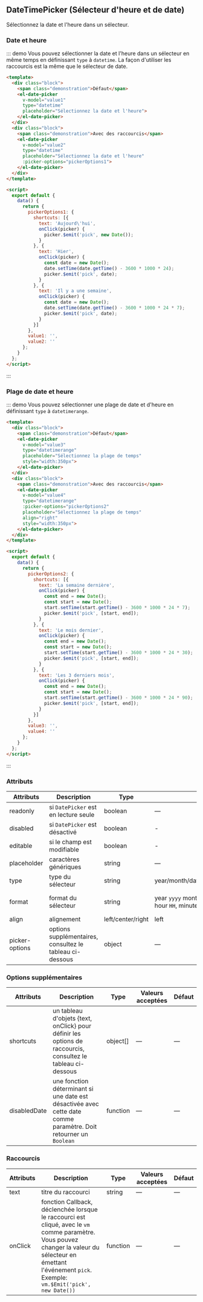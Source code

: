 <script>
  module.exports = {
    data() {
      return {
        pickerOptions1: {
          shortcuts: [{
            text: 'Aujourd\'hui',
            onClick(picker) {
              picker.$emit('pick', new Date());
            }
          }, {
            text: 'Hier',
            onClick(picker) {
              const date = new Date();
              date.setTime(date.getTime() - 3600 * 1000 * 24);
              picker.$emit('pick', date);
            }
          }, {
            text: 'Il y a une semaine',
            onClick(picker) {
              const date = new Date();
              date.setTime(date.getTime() - 3600 * 1000 * 24 * 7);
              picker.$emit('pick', date);
            }
          }]
        },
        pickerOptions2: {
          shortcuts: [{
            text: 'La semaine dernière',
            onClick(picker) {
              const end = new Date();
              const start = new Date();
              start.setTime(start.getTime() - 3600 * 1000 * 24 * 7);
              picker.$emit('pick', [start, end]);
            }
          }, {
            text: 'Le mois dernier',
            onClick(picker) {
              const end = new Date();
              const start = new Date();
              start.setTime(start.getTime() - 3600 * 1000 * 24 * 30);
              picker.$emit('pick', [start, end]);
            }
          }, {
            text: 'Les 3 derniers mois',
            onClick(picker) {
              const end = new Date();
              const start = new Date();
              start.setTime(start.getTime() - 3600 * 1000 * 24 * 90);
              picker.$emit('pick', [start, end]);
            }
          }]
        },
        value1: '',
        value2: '',
        value3: new Date(),
        value4: '',
        value5: '',
        value6: '',
        value7: '',
        value8: '',
        value9: '',
        value10: '',
        value11: '',
        value12: '',
        value13: '',
        value14: '',
        value15: '',
        value16: ''
      };
    }
  };
</script>

## DateTimePicker (Sélecteur d'heure et de date)

Sélectionnez la date et l'heure dans un sélecteur.

###  Date et heure

::: demo Vous pouvez sélectionner la date et l'heure dans un sélecteur en même temps en définissant `type` à `datetime`. La façon d'utiliser les raccourcis est la même que le sélecteur de date.
```html
<template>
  <div class="block">
    <span class="demonstration">Défaut</span>
    <el-date-picker
      v-model="value1"
      type="datetime"
      placeholder="Sélectionnez la date et l'heure">
    </el-date-picker>
  </div>
  <div class="block">
    <span class="demonstration">Avec des raccourcis</span>
    <el-date-picker
      v-model="value2"
      type="datetime"
      placeholder="Sélectionnez la date et l'heure"
      :picker-options="pickerOptions1">
    </el-date-picker>
  </div>
</template>

<script>
  export default {
    data() {
      return {
        pickerOptions1: {
          shortcuts: [{
            text: 'Aujourd\'hui',
            onClick(picker) {
              picker.$emit('pick', new Date());
            }
          }, {
            text: 'Hier',
            onClick(picker) {
              const date = new Date();
              date.setTime(date.getTime() - 3600 * 1000 * 24);
              picker.$emit('pick', date);
            }
          }, {
            text: 'Il y a une semaine',
            onClick(picker) {
              const date = new Date();
              date.setTime(date.getTime() - 3600 * 1000 * 24 * 7);
              picker.$emit('pick', date);
            }
          }]
        },
        value1: '',
        value2: ''
      };
    }
  };
</script>
```
:::

### Plage de date et heure

::: demo Vous pouvez sélectionner une plage de date et d'heure en définissant `type` à `datetimerange`.
```html
<template>
  <div class="block">
    <span class="demonstration">Défaut</span>
    <el-date-picker
      v-model="value3"
      type="datetimerange"
      placeholder="Sélectionnez la plage de temps"
      style="width:350px">
    </el-date-picker>
  </div>
  <div class="block">
    <span class="demonstration">Avec des raccourcis</span>
    <el-date-picker
      v-model="value4"
      type="datetimerange"
      :picker-options="pickerOptions2"
      placeholder="Sélectionnez la plage de temps"
      align="right"
      style="width:350px">
    </el-date-picker>
  </div>
</template>

<script>
  export default {
    data() {
      return {
        pickerOptions2: {
          shortcuts: [{
            text: 'La semaine dernière',
            onClick(picker) {
              const end = new Date();
              const start = new Date();
              start.setTime(start.getTime() - 3600 * 1000 * 24 * 7);
              picker.$emit('pick', [start, end]);
            }
          }, {
            text: 'Le mois dernier',
            onClick(picker) {
              const end = new Date();
              const start = new Date();
              start.setTime(start.getTime() - 3600 * 1000 * 24 * 30);
              picker.$emit('pick', [start, end]);
            }
          }, {
            text: 'Les 3 derniers mois',
            onClick(picker) {
              const end = new Date();
              const start = new Date();
              start.setTime(start.getTime() - 3600 * 1000 * 24 * 90);
              picker.$emit('pick', [start, end]);
            }
          }]
        },
        value3: '',
        value4: ''
      };
    }
  };
</script>
```
:::

### Attributs
| Attributs      | Description          | Type      | Valeurs acceptées       | Défaut  |
|---------- |-------------- |---------- |--------------------------------  |-------- |
| readonly | si `DatePicker` est en lecture seule | boolean | — | false |
| disabled | si `DatePicker` est désactivé | boolean | - | false |
| editable | si le champ est modifiable | boolean | - | true |
| placeholder | caractères génériques | string | — | — |
| type | type du sélecteur | string | year/month/date/datetime/week/datetimerange/daterange | date |
| format | format du sélecteur | string | year `yyyy` month `MM` day `dd`, <br>hour `HH`, minute `mm`, second `ss` | yyyy-MM-dd |
| align | alignement | left/center/right | left |
| picker-options | options supplémentaires, consultez le tableau ci-dessous | object | — | {} |

### Options supplémentaires
| Attributs      | Description          | Type      | Valeurs acceptées       | Défaut  |
|---------- |-------------- |---------- |--------------------------------  |-------- |
| shortcuts | un tableau d'objets {text, onClick} pour définir les options de raccourcis, consultez le tableau ci-dessous | object[] | — | — |
| disabledDate | une fonction déterminant si une date est désactivée avec cette date comme paramètre. Doit retourner un `Boolean` | function | — | — |

### Raccourcis
| Attributs      | Description          | Type      | Valeurs acceptées       | Défaut  |
|---------- |-------------- |---------- |--------------------------------  |-------- |
| text | titre du raccourci | string | — | — |
| onClick | fonction Callback, déclenchée lorsque le raccourci est cliqué, avec le `vm` comme paramètre. <br> Vous pouvez changer la valeur du sélecteur en émettant l'événement `pick`. <br> Exemple: `vm.$Emit('pick', new Date())` | function | — | — |
